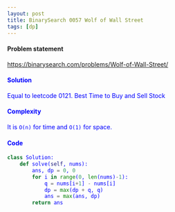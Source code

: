 ```yaml
---
layout: post
title: BinarySearch 0057 Wolf of Wall Street
tags: [dp]
---
```


#### Problem statement

<a href="https://binarysearch.com/problems/Wolf-of-Wall-Street/"> <font color = blue>https://binarysearch.com/problems/Wolf-of-Wall-Street/

#### Solution
Equal to leetcode 0121. Best Time to Buy and Sell Stock

#### Complexity
It is `O(n)` for time and `O(1)` for space.

#### Code
```python
class Solution:
    def solve(self, nums):
        ans, dp = 0, 0
        for i in range(0, len(nums)-1):
            q = nums[i+1] - nums[i]
            dp = max(dp + q, q)
            ans = max(ans, dp)
        return ans
```

